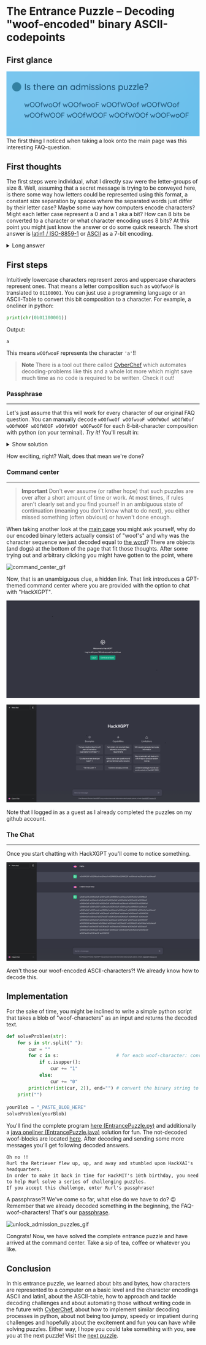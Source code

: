 # The Entrance Puzzle – Decoding "woof-encoded" binary ASCII-codepoints
## First glance

![FAQ_question](./../images/admission_puzzle_faq.png)
The first thing I noticed when taking a look onto the main page was this interesting FAQ-question. 
## First thoughts
The first steps were individual, what I directly saw were the letter-groups of size 8. Well, assuming that a secret message is trying to be conveyed here, is there some way how letters could be represented using this format, a constant size separation by spaces where the separated words just differ by their letter case? Maybe some way how computers encode characters? Might each letter case represent a 0 and a 1 aka a bit? How can 8 bits be converted to a character or what character encoding uses 8 bits? At this point you might just know the answer or do some quick research. The short answer is [latin1 / ISO-8859-1](https://en.wikipedia.org/wiki/ISO/IEC_8859-1) or [ASCII](https://en.wikipedia.org/wiki/ASCII) as a 7-bit encoding. <details markdown="1"><summary>Long answer</summary></br>
In general there are many character encodings out there that map basic characters to one byte. ASCII (American Standard Code for Information Interchange) is one of the oldest and one of the most popular character encodings. It uses a lookup-table to map integers (code points) to characters. The [hex](https://en.wikipedia.org/wiki/Hexadecimal) code point range 0x30-0x39 represents for example the numbers 0-9 and the ranges 0x41-0x60 and 0x61-0x80 represent the character ranges A-Z and a-z, respectively. It is indeed useful to memorize those ranges(easier to memorize in hex than in the decimal system) to write applications that do some sophisticated character comparison, concatenation, generation or whatever you can think of. Try to write a random alphanumerical character string generator, of length n (for example `'aI279Ah2K8sekQsB2'` might be a valid output string where n = 17). In programming languages, you are able to cast (convert) those code points directly into characters. For example, converting the 0x41 ASCII-Codepoint into `'A'`:

Java or C#
```java
char c = (char)0x41;
```
Python
```python
c = chr(0x41)
```
Ruby
```ruby
c = 0x41.chr
```
PSL (Powershell)
```powershell
$c = [char]0x41
```
JavaScript
```js
c = String.fromCodePoint(0x41)
```
C or C++
```c
char c = 0x41;
```
Languages that don't allow arbitrary conversion of types are called type-safe languages. Java as a type-safe language still allows implicit conversions, for example `float f = 2;`, where an integer gets implicitly converted to a float. On the other hand, the float-integer conversion relation isn't mutual in Java, you cannot do following: ~~`int i = 2.3;`~~ </br>
<details><summary>Even more</summary></br>

The ASCII encoding generally uses all code points from 0-127, all in all 128 or $2^7$ code points, that means they can be represented using 7 bits, even though, because types are 8-bit aligned in general (nowadays), programming languages use 8 bits to represent an ASCII-character (or even more, but that is out of the scope of this Write-Up). ISO-8859-1 or also sometimes referred to as latin1 offers support for some more characters, including accented characters and [umlauts](https://en.wikipedia.org/wiki/Umlaut_(diacritic)). Most programming languages nowadays support modern Unicode Transformation Formats (UTF) such as UTF-16 that support a much wider range of characters and have to be represented using multiple bytes. Encodings are called ASCII-compatible if the first 128 codepoint-mappings (first characters sorted by codepoint value) of the respective encoding are identical to the ASCII-codepoint-mappings. New versions of modern programming languages also at most times include a variable-width encoding, which saves space by storing sets of characters (that have a specific relation) with the smallest possible byte-per-character count of the character with the highest codepoint.
</details></details>

## First steps

Intuitively lowercase characters represent zeros and uppercase characters represent ones. That means a letter composition such as `wOOfwooF` is translated to `01100001`. You can just use a programming language or an ASCII-Table to convert this bit composition to a character. For example, a oneliner in python:
```python
print(chr(0b01100001))
```
Output:
```text
a
```
This means `wOOfwooF` represents the character `'a'`!!
> **Note**
> There is a tool out there called [CyberChef](https://gchq.github.io/CyberChef/) which automates decoding-problems like this and a whole lot more which might save much time as no code is required to be written. Check it out!
### Passphrase

---
 Let's just assume that this will work for every character of our original FAQ question. You can manually decode `wOOfwoOf wOOfwooF wOOfWOof wOOfWOof wOOfWOOF wOOfWOOF wOOfWOOf wOOFwoOF` for each 8-bit-character composition with python (on your terminal). *Try it!* You'll result in: <details><summary>Show solution</summary>balloons</details>

How exciting, right? Wait, does that mean we're done?
### Command center

---
> **Important**
> Don't ever assume (or rather hope) that such puzzles are over after a short amount of time or work. At most times, if rules aren't clearly set and you find yourself in an ambiguous state of continuation (meaning you don't know what to do next), you either missed something (often obvious) or haven't done enough.

When taking another look at the [main page](./../gifs/main_page.gif) you might ask yourself, why do our encoded binary letters actually consist of "woof's" and why was the character sequence we just decoded equal to [the word](#passphrase)? There are objects (and dogs) at the bottom of the page that fit those thoughts. After some trying out and arbitrary clicking you might have gotten to the point, where

![command_center_gif](./../gifs/command_center.gif)

Now, that is an unambiguous clue, a hidden link. That link introduces a GPT-themed command center where you are provided with the option to chat with "HackXGPT".

![login_center](./../images/login_center.png)

![command_center](./../images/command_center.png)

Note that I logged in as a guest as I already completed the puzzles on my github account.
### The Chat

---
Once you start chatting with HackXGPT you'll come to notice something.

![chat](./../images/chat.png)

Aren't those our woof-encoded ASCII-characters?! We already know how to decode this. 
## Implementation

For the sake of time, you might be inclined to write a simple python script that takes a blob of "woof-characters" as an input and returns the decoded text.
```python
def solveProblem(str):
    for s in str.split(" "):
        cur = ""
        for c in s:                     # for each woof-character: convert upper- and lowercase characters to a 1 and 0, respectively
            if c.isupper():
                cur += "1"
            else:
                cur += "0"
        print(chr(int(cur, 2)), end="") # convert the binary string to an int with base 2, the int, according to the ASCII-table, to a char and print it
    print("")

yourBlob = "_PASTE_BLOB_HERE"
solveProblem(yourBlob)
```
You'll find the complete program [here (EntrancePuzzle.py)](./code/EntrancePuzzle.py) and additionally a [java oneliner (EntrancePuzzle.java)](./code/EntrancePuzzle.java) solution for fun. The not-decoded woof-blocks are located [here](./logs/chat_woofs.log).
After decoding and sending some more messages you'll get following decoded answers.
```text
Oh no !!
Rurl the Retriever flew up, up, and away and stumbled upon HackXAI's headquarters.
In order to make it back in time for HackMIT's 10th birthday, you need to help Rurl solve a series of challenging puzzles.
If you accept this challenge, enter Rurl's passphrase!
```
A passphrase?! We've come so far, what else do we have to do? :wink: Remember that we already decoded something in the beginning, the FAQ-woof-characters! That's our [passphrase](#passphrase).

![unlock_admission_puzzles_gif](./../gifs/unlock_admission_puzzles.gif)

Congrats! Now, we have solved the complete entrance puzzle and have arrived at the command center. Take a sip of tea, coffee or whatever you like.

## Conclusion

In this entrance puzzle, we learned about bits and bytes, how characters are represented to a computer on a basic level and the character encodings ASCII and latin1, about the ASCII-table, how to approach and tackle decoding challenges and about automating those without writing code in the future with [CyberChef](https://gchq.github.io/CyberChef/), about how to implement similar decoding processes in python, about not being too jumpy, speedy or impatient during challenges and hopefully about the excitement and fun you can have while solving puzzles. Either way, I hope you could take something with you, see you at the next puzzle! Visit the [next puzzle](./../gaslight/).